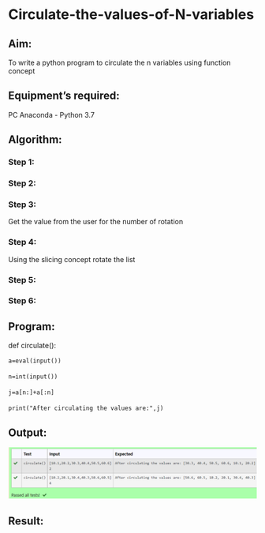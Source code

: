 # Circulate-the-values-of-N-variables
## Aim:
To write a python program to circulate the n variables using function concept
## Equipment’s required:
PC
Anaconda - Python 3.7
## Algorithm: 
### Step 1: 
### Step 2: 
### Step 3: 
Get the value from the user for the number of rotation
### Step 4: 
Using the slicing concept rotate the list

### Step 5: 
### Step 6: 
## Program:

def circulate():

    a=eval(input())

    n=int(input())

    j=a[n:]+a[:n]

    print("After circulating the values are:",j)



## Output:
![model](output.png)

## Result:
